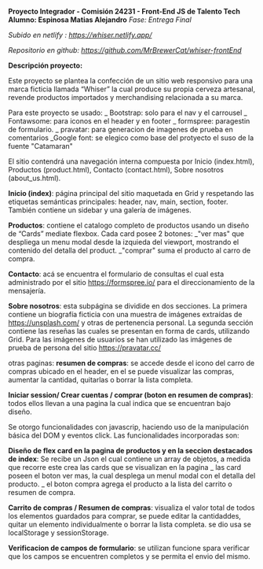 **Proyecto Integrador - Comisión 24231 -  Front-End JS de Talento Tech**
**Alumno: Espinosa Matias Alejandro**
*Fase: Entrega Final* 

*Subido en netlify :  https://whiser.netlify.app/*

*Repositorio en github: https://github.com/MrBrewerCat/whiser-frontEnd*

**Descripción proyecto:**

Este proyecto se plantea la confección de un sitio web responsivo para una marca ficticia llamada “Whiser” la cual produce su propia cerveza 
artesanal, revende productos importados y merchandising relacionada a su marca.

Para este proyecto se usado:
    _ Bootstrap: solo para  el nav y el carrousel
    _ Fontawsome: para iconos en el header y en footer
    _ formspree: paragestin de formulario.
    _ pravatar: para generacion de imagenes de prueba en comentarios
    _Google font: se elegico como base del protyecto el suso de la fuente "Catamaran"

El sitio contendrá una navegación interna compuesta por Inicio (index.html), Productos (product.html), Contacto (contact.html), Sobre nosotros (about_us.html).

**Inicio (index)**: página principal del sitio maquetada en Grid y respetando las etiquetas semánticas principales: header, nav, main, section, footer.
También contiene un sidebar y una galería de imágenes.

**Productos**: contiene el catalogo completo de productos usando un diseño de “Cards” mediate flexbox. Cada card posee 2 botones: 
     _"ver mas" que despliega un menu modal desde la izquieda del viewport, mostrando el contenido del detalla del product.
     _"comprar" suma el producto al carro de compra.

**Contacto**: acá se encuentra el formulario de consultas el cual esta administrado por el sitio https://formspree.io/ para el direccionamiento de la mensajería. 

**Sobre nosotros**: esta subpágina se dividide en dos secciones. La primera contiene un biografía ficticia con una muestra de imágenes extraídas de https://unsplash.com/ y otras de pertenencia personal. La segunda sección contiene las reseñas las cuales se presentan en forma de cards, utilizando Grid. Para las imágenes de usuarios se han utilizado las imágenes de prueba de persona del sitio https://pravatar.cc/

otras paginas:
**resumen de compras**: se accede desde el icono del carro de compras ubicado en el header, en el se puede visualizar las compras, aumentar la cantidad, quitarlas o borrar la lista completa.

**Iniciar session/ Crear cuentas / comprar (boton en resumen de compras)**: todos ellos llevan a una pagina la cual indica que se encuentran  bajo diseño.

Se otorgo funcionalidades con javascrip, haciendo uso de la manipulación básica del DOM y eventos click. Las funcionalidades incorporadas son:

**Diseño de flex card en la pagina de productos y en la seccion destacados de index**: Se recibe un Json el cual contiene un array de objetos,  a medida que recorre este crea las cards que se visualizan en la pagina
    _ las card poseen el boton ver mas, la cual desplega un menul modal con el detalla del producto.
    _ el boton compra agrega el producto a la lista del carrito o resumen de compra.

**Carrito de compras / Resumen de compras**: visualiza el valor total de todos los elementos guardados para comprar, se puede editar la cantidaddes, quitar un elemento individualmente o borrar la lista completa. se dio usa se localStorage y sessionStorage. 

**Verificacion de campos de formulario**: se utilizan funcione spara verificar que los campos se encuentren completos y se permita el envio del mismo.

